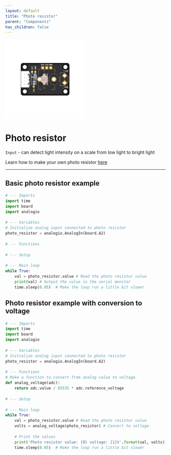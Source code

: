 ```yaml
---
layout: default
title: "Photo resistor"
parent: "Components"
has_children: false
---
```


<img src="assets/custom-photo-resistor-centered.png" alt="Custom Photo Resistor" width="250"/>

# Photo resistor
`Input` - can detect light intensity on a scale from low light to bright light

Learn how to make your own photo resistor [here](../../tutorials/04-assemble-custom-component/)

---

## Basic photo resistor example
```python
# --- Imports
import time
import board
import analogio

# --- Variables
# Initialize analog input connected to photo resistor
photo_resistor = analogio.AnalogIn(board.A2)

# --- Functions

# --- Setup

# --- Main loop
while True:
    val = photo_resistor.value # Read the photo resistor value
    print(val) # Output the value in the serial monitor
    time.sleep(0.05)  # Make the loop run a little bit slower
```

## Photo resistor example with conversion to voltage 
```python
# --- Imports
import time
import board
import analogio

# --- Variables
# Initialize analog input connected to photo resistor
photo_resistor = analogio.AnalogIn(board.A2)

# --- Functions
# Make a function to convert from analog value to voltage.
def analog_voltage(adc):
    return adc.value / 65535 * adc.reference_voltage

# --- Setup

# --- Main loop
while True:
    val = photo_resistor.value # Read the photo resistor value
    volts = analog_voltage(photo_resistor) # Convert to voltage

    # Print the values
    print('Photo resistor value: {0} voltage: {1}V'.format(val, volts))
    time.sleep(0.05)  # Make the loop run a little bit slower
```